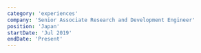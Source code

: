 ```yaml
---
category: 'experiences'
company: 'Senior Associate Research and Development Engineer'
position: 'Japan'
startDate: 'Jul 2019'
endDate: 'Present'
---
```


<!-- Human Presence Detecion Driver Development for Laptops. Windows Desktop App Development. ISH Microdriver Development. UI/UIX Test/Verification. -->